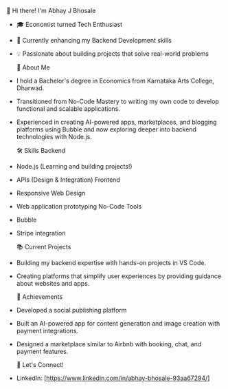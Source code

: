  👋 Hi there! I'm Abhay J Bhosale
- 🎓 Economist turned Tech Enthusiast
- 🌱 Currently enhancing my Backend Development skills
- 💡 Passionate about building projects that solve real-world problems
  
  🚀 About Me
- I hold a Bachelor's degree in Economics from Karnataka Arts College, Dharwad.
- Transitioned from No-Code Mastery to writing my own code to develop functional and scalable applications.
- Experienced in creating AI-powered apps, marketplaces, and blogging platforms using Bubble and now exploring deeper into backend technologies with Node.js.
  
  🛠️ Skills
  Backend
- Node.js (Learning and building projects!)
- APIs (Design & Integration)
  Frontend
- Responsive Web Design
- Web application prototyping
  No-Code Tools
- Bubble
- Stripe integration

  📚 Current Projects
- Building my backend expertise with hands-on projects in VS Code.
- Creating platforms that simplify user experiences by providing guidance about websites and apps.

  🌟 Achievements
- Developed a social publishing platform
- Built an AI-powered app for content generation and image creation with payment integrations.
- Designed a marketplace similar to Airbnb with booking, chat, and payment features.

  🤝 Let's Connect!
- LinkedIn: [https://www.linkedin.com/in/abhay-bhosale-93aa67294/]




